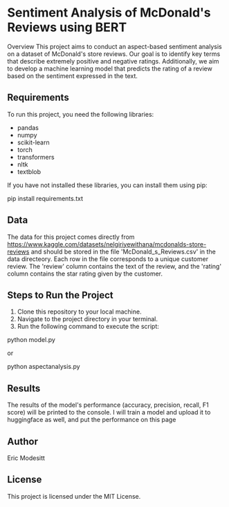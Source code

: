 # Sentiment Analysis of McDonald's Reviews using BERT
Overview
This project aims to conduct an aspect-based sentiment analysis on a dataset of McDonald's store reviews. Our goal is to identify key terms that describe extremely positive and negative ratings. Additionally, we aim to develop a machine learning model that predicts the rating of a review based on the sentiment expressed in the text.
## Requirements

To run this project, you need the following libraries:

- pandas
- numpy
- scikit-learn
- torch
- transformers
- nltk
- textblob

If you have not installed these libraries, you can install them using pip:

pip install requirements.txt

## Data

The data for this project comes directly from https://www.kaggle.com/datasets/nelgiriyewithana/mcdonalds-store-reviews and should be stored in the file 'McDonald_s_Reviews.csv' in the data directeory. Each row in the file corresponds to a unique customer review. The 'review' column contains the text of the review, and the 'rating' column contains the star rating given by the customer.

## Steps to Run the Project

1. Clone this repository to your local machine.
2. Navigate to the project directory in your terminal.
3. Run the following command to execute the script:


python model.py

or 

python aspectanalysis.py


## Results

The results of the model's performance (accuracy, precision, recall, F1 score) will be printed to the console. I will train a model and upload it to huggingface as well, and put the performance on this page

## Author

Eric Modesitt

## License

This project is licensed under the MIT License.
